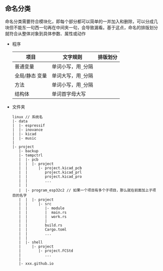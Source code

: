 ## 命名分类

命名分类需要符合模块化，即每个部分都可以简单的一并加入和删除，可以分成几块但不能东一句西一句再在中间夹一句，会导致漏看。基于这点，命名的排版划分就符合从整体对象到具体参数、属性或动作

- 程序

  项目|文字规则|排版划分
  ---|---|---
  普通变量|单词小写，用`_`分隔
  全局/静态 变量|单词大写，用`_`分隔
  方法|单词小写，用`_`分隔
  结构体|单词首字母大写

- 文件夹

  ```
  linux // 系统名
  |- data
  |  |- espressif
  |  |- inovance
  |  |- kicad
  |  |- music
  |
  |- project
     |- backup
     |- tempctrl
     |  |- pcb
     |  |  |- project
     |  |     |- project.kicad_pcb
     |  |        project.kicad_prl
     |  |        project.kicad_pro
     |  |        ...
     |  |
     |  |- program_esp32c2 // 如果一个项目有多个子项目，那么就在前面加上子项目的名字
     |  |  |- project
     |  |     |- src
     |  |        |- module
     |  |        |  main.rs
     |  |        |  work.rs
     |  |        |
     |  |        build.rs
     |  |        Cargo.toml
     |  |        ...
     |  |
     |  |- shell
     |     |- project
     |        |- project.FCStd
     |           ...
     |
     |- xxx.github.io
  ```
